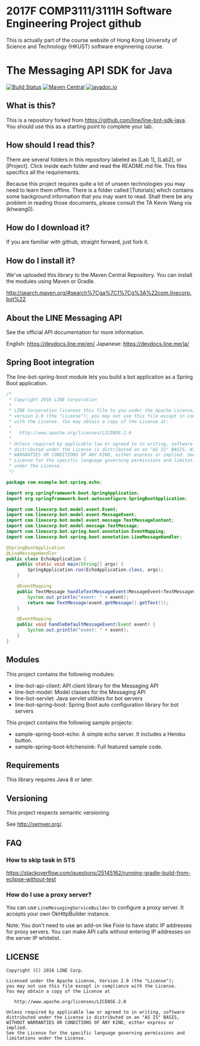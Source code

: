 # 2017F COMP3111/3111H Software Engineering Project github 

This is actually part of the course website of Hong Kong University of Science and Technology (HKUST) software enginnering course. 

# The Messaging API SDK for Java

[![Build Status](https://travis-ci.org/line/line-bot-sdk-java.svg?branch=master)](https://travis-ci.org/line/line-bot-sdk-java)
[![Maven Central](https://maven-badges.herokuapp.com/maven-central/com.linecorp.bot/line-bot-model/badge.svg)](https://maven-badges.herokuapp.com/maven-central/com.linecorp.bot/line-bot-model)
[![javadoc.io](https://javadocio-badges.herokuapp.com/com.linecorp.bot/line-bot-model/badge.svg)](https://javadocio-badges.herokuapp.com/com.linecorp.bot/line-bot-model)


## What is this?

This is a repository forked from https://github.com/line/line-bot-sdk-java. You should use this as a starting point to complete your lab.

## How should I read this?

There are several folders in this repository labeled as [Lab 1], [Lab2], or [Project]. Click inside each folder and read the README.md file. This files specifics all the requirements. 

Because this project requires quite a lot of unseen technologies you may need to learn them offline. There is a folder called [Tutorials] which contains some background information that you may want to read. Shall there be any problem in reading those documents, please consult the TA Kevin Wang via (khwang0).

## How do I download it?

If you are familiar with github, straight forward, just fork it.



## How do I install it?

We've uploaded this library to the Maven Central Repository. You can install the modules using Maven or Gradle.

http://search.maven.org/#search%7Cga%7C1%7Cg%3A%22com.linecorp.bot%22

## About the LINE Messaging API

See the official API documentation for more information.

English: https://devdocs.line.me/en/
Japanese: https://devdocs.line.me/ja/

## Spring Boot integration

The line-bot-spring-boot module lets you build a bot application as a Spring Boot application.

```java
/*
 * Copyright 2016 LINE Corporation
 *
 * LINE Corporation licenses this file to you under the Apache License,
 * version 2.0 (the "License"); you may not use this file except in compliance
 * with the License. You may obtain a copy of the License at:
 *
 *   http://www.apache.org/licenses/LICENSE-2.0
 *
 * Unless required by applicable law or agreed to in writing, software
 * distributed under the License is distributed on an "AS IS" BASIS, WITHOUT
 * WARRANTIES OR CONDITIONS OF ANY KIND, either express or implied. See the
 * License for the specific language governing permissions and limitations
 * under the License.
 */

package com.example.bot.spring.echo;

import org.springframework.boot.SpringApplication;
import org.springframework.boot.autoconfigure.SpringBootApplication;

import com.linecorp.bot.model.event.Event;
import com.linecorp.bot.model.event.MessageEvent;
import com.linecorp.bot.model.event.message.TextMessageContent;
import com.linecorp.bot.model.message.TextMessage;
import com.linecorp.bot.spring.boot.annotation.EventMapping;
import com.linecorp.bot.spring.boot.annotation.LineMessageHandler;

@SpringBootApplication
@LineMessageHandler
public class EchoApplication {
    public static void main(String[] args) {
        SpringApplication.run(EchoApplication.class, args);
    }

    @EventMapping
    public TextMessage handleTextMessageEvent(MessageEvent<TextMessageContent> event) {
        System.out.println("event: " + event);
        return new TextMessage(event.getMessage().getText());
    }

    @EventMapping
    public void handleDefaultMessageEvent(Event event) {
        System.out.println("event: " + event);
    }
}
```

## Modules

This project contains the following modules:

 * line-bot-api-client: API client library for the Messaging API
 * line-bot-model: Model classes for the Messaging API
 * line-bot-servlet: Java servlet utilities for bot servers
 * line-bot-spring-boot: Spring Boot auto configuration library for bot servers

This project contains the following sample projects:

 * sample-spring-boot-echo: A simple echo server. It includes a Heroku button.
 * sample-spring-boot-kitchensink: Full featured sample code.

## Requirements

This library requires Java 8 or later.

## Versioning

This project respects semantic versioning.

See http://semver.org/.



## FAQ

### How to skip task in STS

https://stackoverflow.com/questions/25145162/running-gradle-build-from-eclipse-without-test

### How do I use a proxy server?

You can use `LineMessagingServiceBuilder` to configure a proxy server. It accepts your own OkHttpBuilder instance.

Note: You don't need to use an add-on like Fixie to have static IP addresses for proxy servers. You can make API calls without entering IP addresses on the server IP whitelist.

## LICENSE

    Copyright (C) 2016 LINE Corp.

    Licensed under the Apache License, Version 2.0 (the "License");
    you may not use this file except in compliance with the License.
    You may obtain a copy of the License at

       http://www.apache.org/licenses/LICENSE-2.0

    Unless required by applicable law or agreed to in writing, software
    distributed under the License is distributed on an "AS IS" BASIS,
    WITHOUT WARRANTIES OR CONDITIONS OF ANY KIND, either express or implied.
    See the License for the specific language governing permissions and
    limitations under the License.
